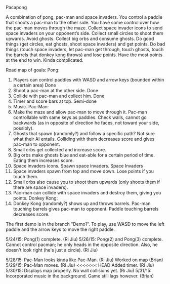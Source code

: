 ﻿Pacapong

A combination of pong, pac-man and space invaders. You control a paddle that shoots a pac-man to the other side. 
You have some control over how the pac-man moves through the maze. Collect space invader icons to send space invaders on your opponent’s side. 
Collect small circles to shoot them upwards. Avoid ghosts. Collect big orbs and consume ghosts. 
Do good things (get circles, eat ghosts, shoot space invaders) and get points. 
Do bad things (touch space invaders, let pac-man get through, touch ghosts, touch the barrels that donkey kong throws) and lose points. 
Have the most points at the end to win. Kinda complicated.

Road map of goals:
Pong:
1)	Players can control paddles with WASD and arrow keys (bounded within a certain area) Done
2)	Shoot a pac-man at the other side. Done
3)	Collide with pac-man and collect him. Done
4)	Timer and score bars at top. Semi-done
5)	Music.
Pac-Man:
1)	Make the maze and allow pac-man to move through it. Pac-man controllable with same keys as paddles. Check walls, cannot go backwards (as in opposite of direction he faces, not toward your side, possibly).
2)	Ghosts that spawn (randomly?) and follow a specific path? Not sure what their AI entails. Colliding with them decreases score and gives pac-man to opponent.
3)	Small orbs get collected and increase score.
4)	Big orbs make ghosts blue and eat-able for a certain period of time. Eating them increases score.
5)	Space invaders icons. Spawn space invaders.
Space Invaders
1)	Space invaders spawn from top and move down. Lose points if you touch them.
2)	Small orbs also cause you to shoot them upwards (only shoots them if there are space invaders).
3)	Pac-man can collide with space invaders and destroy them, giving you points.
Donkey Kong:
1)	Donkey Kong (randomly?) shows up and throws barrels. Pac-man touching barrels gives pac-man to opponent. Paddle touching barrels decreases score.

The first demo is in the branch "Demo1". 
To play, use WASD to move the left paddle and the arrow keys to move the right paddle.

5/24/15:
	Pong(1) complete. (Ri Jiu)
5/26/15:
	Pong(2) and Pong(3) complete. Cannot control pacman; he only heads in the opposite direction. Also, he doesn't look right (he's just a 			circle). (Ri Jiu)

5/28/15:
	Pac-Man looks kinda like Pac-Man. (Ri Jiu)
	Worked on map (Brian)
5/29/15:
	Pac-Man moves. (Ri Jiu)
<<<<<<< HEAD
	Added timer. (Ri Jiu)
5/30/15:
	Displays map properly. No wall collisions yet. (Ri Jiu)
5/31/15:
	Incorporated music in the background. Game still lags however. (Brian)
